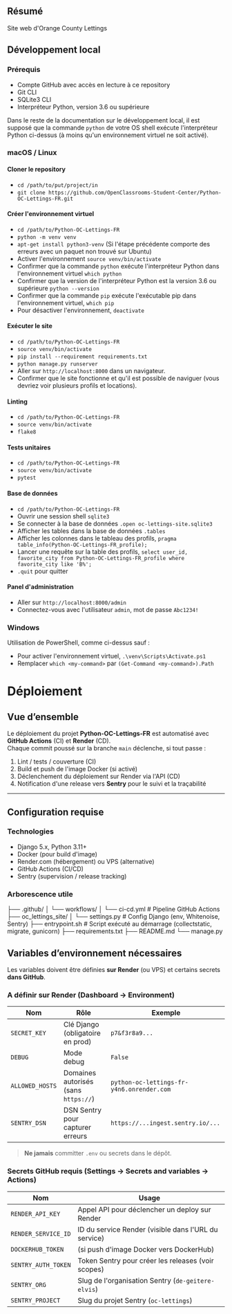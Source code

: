 ## Résumé

Site web d'Orange County Lettings

## Développement local

### Prérequis

- Compte GitHub avec accès en lecture à ce repository
- Git CLI
- SQLite3 CLI
- Interpréteur Python, version 3.6 ou supérieure

Dans le reste de la documentation sur le développement local, il est supposé que la commande `python` de votre OS shell exécute l'interpréteur Python ci-dessus (à moins qu'un environnement virtuel ne soit activé).

### macOS / Linux

#### Cloner le repository

- `cd /path/to/put/project/in`
- `git clone https://github.com/OpenClassrooms-Student-Center/Python-OC-Lettings-FR.git`

#### Créer l'environnement virtuel

- `cd /path/to/Python-OC-Lettings-FR`
- `python -m venv venv`
- `apt-get install python3-venv` (Si l'étape précédente comporte des erreurs avec un paquet non trouvé sur Ubuntu)
- Activer l'environnement `source venv/bin/activate`
- Confirmer que la commande `python` exécute l'interpréteur Python dans l'environnement virtuel
`which python`
- Confirmer que la version de l'interpréteur Python est la version 3.6 ou supérieure `python --version`
- Confirmer que la commande `pip` exécute l'exécutable pip dans l'environnement virtuel, `which pip`
- Pour désactiver l'environnement, `deactivate`

#### Exécuter le site

- `cd /path/to/Python-OC-Lettings-FR`
- `source venv/bin/activate`
- `pip install --requirement requirements.txt`
- `python manage.py runserver`
- Aller sur `http://localhost:8000` dans un navigateur.
- Confirmer que le site fonctionne et qu'il est possible de naviguer (vous devriez voir plusieurs profils et locations).

#### Linting

- `cd /path/to/Python-OC-Lettings-FR`
- `source venv/bin/activate`
- `flake8`

#### Tests unitaires

- `cd /path/to/Python-OC-Lettings-FR`
- `source venv/bin/activate`
- `pytest`

#### Base de données

- `cd /path/to/Python-OC-Lettings-FR`
- Ouvrir une session shell `sqlite3`
- Se connecter à la base de données `.open oc-lettings-site.sqlite3`
- Afficher les tables dans la base de données `.tables`
- Afficher les colonnes dans le tableau des profils, `pragma table_info(Python-OC-Lettings-FR_profile);`
- Lancer une requête sur la table des profils, `select user_id, favorite_city from
  Python-OC-Lettings-FR_profile where favorite_city like 'B%';`
- `.quit` pour quitter

#### Panel d'administration

- Aller sur `http://localhost:8000/admin`
- Connectez-vous avec l'utilisateur `admin`, mot de passe `Abc1234!`

### Windows

Utilisation de PowerShell, comme ci-dessus sauf :

- Pour activer l'environnement virtuel, `.\venv\Scripts\Activate.ps1` 
- Remplacer `which <my-command>` par `(Get-Command <my-command>).Path`

# Déploiement

## Vue d’ensemble

Le déploiement du projet **Python-OC-Lettings-FR** est automatisé avec **GitHub Actions** (CI) et **Render** (CD).  
Chaque commit poussé sur la branche `main` déclenche, si tout passe :

1. Lint / tests / couverture (CI)  
2. Build et push de l'image Docker (si activé)  
3. Déclenchement du déploiement sur Render via l'API (CD)  
4. Notification d'une release vers **Sentry** pour le suivi et la traçabilité

---

## Configuration requise

### Technologies
- Django 5.x, Python 3.11+  
- Docker (pour build d'image)  
- Render.com (hébergement) ou VPS (alternative)  
- GitHub Actions (CI/CD)  
- Sentry (supervision / release tracking)

### Arborescence utile
├── .github/
│ └── workflows/
│ └── ci-cd.yml # Pipeline GitHub Actions
├── oc_lettings_site/
│ └── settings.py # Config Django (env, Whitenoise, Sentry)
├── entrypoint.sh # Script exécuté au démarrage (collectstatic, migrate, gunicorn)
├── requirements.txt
├── README.md
└── manage.py

## Variables d’environnement nécessaires

Les variables doivent être définies **sur Render** (ou VPS) et certains secrets **dans GitHub**.

### A définir sur Render (Dashboard → Environment)
| Nom | Rôle | Exemple |
|-----|------|---------|
| `SECRET_KEY` | Clé Django (obligatoire en prod) | `p7&f3r8a9...` |
| `DEBUG` | Mode debug | `False` |
| `ALLOWED_HOSTS` | Domaines autorisés (sans `https://`) | `python-oc-lettings-fr-y4n6.onrender.com` |
| `SENTRY_DSN` | DSN Sentry pour capturer erreurs | `https://...ingest.sentry.io/...` |

> **Ne jamais** committer `.env` ou secrets dans le dépôt.

### Secrets GitHub requis (Settings → Secrets and variables → Actions)
| Nom | Usage |
|-----|-------|
| `RENDER_API_KEY` | Appel API pour déclencher un deploy sur Render |
| `RENDER_SERVICE_ID` | ID du service Render (visible dans l'URL du service) |
| `DOCKERHUB_TOKEN` | (si push d'image Docker vers DockerHub) |
| `SENTRY_AUTH_TOKEN` | Token Sentry pour créer les releases (voir scopes) |
| `SENTRY_ORG` | Slug de l'organisation Sentry (`de-geitere-elvis`) |
| `SENTRY_PROJECT` | Slug du projet Sentry (`oc-lettings`) |
